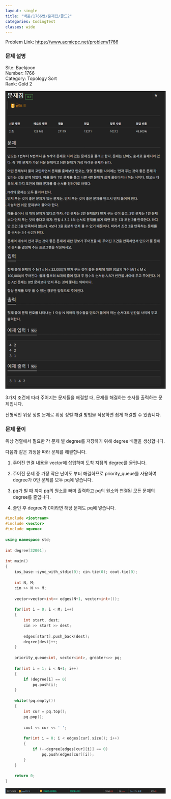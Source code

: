```yaml
---
layout: single
title: "백준/1766번/문제집/골드2"
categories: CodingTest
classes: wide
---
```


Problem Link: <https://www.acmicpc.net/problem/1766>

### 문제 설명

Site: Baekjoon   
Number: 1766   
Category: Topology Sort   
Rank: Gold 2

![](/assets/images/CodingTest/백준1766번문제.PNG)

3가지 조건에 따라 주어지는 문제들을 해결할 때, 문제를 해결하는 순서를 출력하는 문제입니다.

전형적인 위상 정렬 문제로 위상 정렬 해결 방법을 적용하면 쉽게 해결할 수 있습니다.

### 문제 풀이

위상 정렬에서 필요한 각 문제 별 degree를 저장하기 위해 degree 배열을 생성합니다.

다음과 같은 과정을 따라 문제를 해결합니다.

1. 주어진 연결 내용을 vector에 삽입하며 도착 지점의 degree를 올립니다.

2. 주어진 문제 중 가장 작은 난이도 부터 해결하므로 priority_queue를 사용하여 degree가 0인 문제를 모두 pq에 넣습니다.

3. pq가 빌 때 까지 pq의 원소를 빼며 출력하고 pq의 원소와 연결된 모든 문제의 degree를 줄입니다.

4. 줄인 후 degree가 0이라면 해당 문제도 pq에 넣습니다.

```cpp
#include <iostream>
#include <vector>
#include <queue>

using namespace std;

int degree[32001];

int main()
{
    ios_base::sync_with_stdio(0); cin.tie(0); cout.tie(0);

    int N, M;
    cin >> N >> M;

    vector<vector<int>> edges(N+1, vector<int>());

    for(int i = 0; i < M; i++)
    {
        int start, dest;
        cin >> start >> dest;

        edges[start].push_back(dest);
        degree[dest]++;
    }

    priority_queue<int, vector<int>, greater<>> pq;

    for(int i = 1; i < N+1; i++)
    {
        if (degree[i] == 0)
            pq.push(i);
    }

    while(!pq.empty())
    {
        int cur = pq.top();
        pq.pop();

        cout << cur << ' ';

        for(int i = 0; i < edges[cur].size(); i++)
        {
            if (--degree[edges[cur][i]] == 0)
                pq.push(edges[cur][i]);
        }
    }

    return 0;
}

```

![](/assets/images/CodingTest/백준1766번.PNG)

